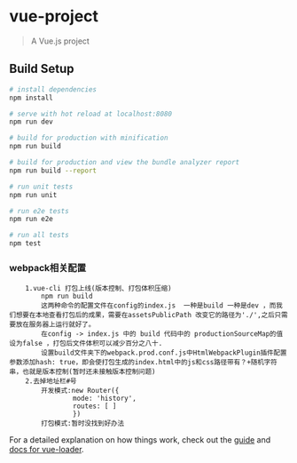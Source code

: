 # vue-project

> A Vue.js project

## Build Setup

``` bash
# install dependencies
npm install

# serve with hot reload at localhost:8080
npm run dev

# build for production with minification
npm run build

# build for production and view the bundle analyzer report
npm run build --report

# run unit tests
npm run unit

# run e2e tests
npm run e2e

# run all tests
npm test

```
### webpack相关配置
```
    1.vue-cli 打包上线(版本控制、打包体积压缩)
        npm run build
        这两种命令的配置文件在config的index.js  一种是build 一种是dev ，而我们想要在本地查看打包后的成果，需要在assetsPublicPath 改变它的路径为'./',之后只需要放在服务器上运行就好了。
        在config -> index.js 中的 build 代码中的 productionSourceMap的值设为false ，打包后文件体积可以减少百分之八十.
        设置build文件夹下的webpack.prod.conf.js中HtmlWebpackPlugin插件配置参数添加hash: true，即会使打包生成的index.html中的js和css路径带有？+随机字符串，也就是版本控制(暂时还未接触版本控制问题)
    2.去掉地址栏#号
        开发模式:new Router({
                mode: 'history',
                routes: [ ]
                })
        打包模式:暂时没找到好办法
```

For a detailed explanation on how things work, check out the [guide](http://vuejs-templates.github.io/webpack/) and [docs for vue-loader](http://vuejs.github.io/vue-loader).


